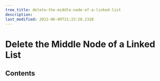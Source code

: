 ```yaml
---
tree_title: delete-the-middle-node-of-a-linked-list
description: 
last_modified: 2022-06-09T21:23:28.2328
---
```


# Delete the Middle Node of a Linked List

## Contents

